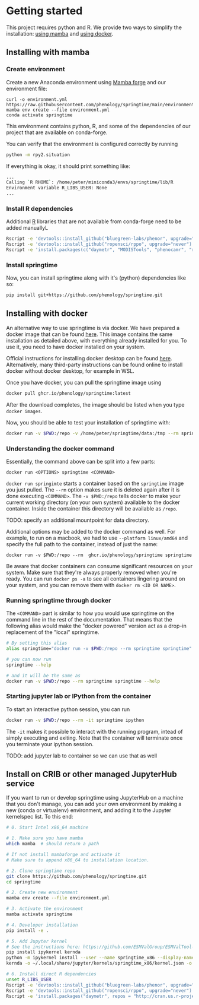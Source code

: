 <!--
SPDX-FileCopyrightText: 2023 Springtime authors

SPDX-License-Identifier: Apache-2.0
-->

# Getting started

This project requires python and R. We provide two ways to simplify the
installation: [using mamba](#installing-with-mamba) and [using docker](#installing-with-docker).

## Installing with mamba

### Create environment

Create a new Anaconda environment using [Mamba
forge](https://github.com/conda-forge/miniforge#mambaforge) and our environment
file:

```shell
curl -o environment.yml https://raw.githubusercontent.com/phenology/springtime/main/environment.yml
mamba env create --file environment.yml
conda activate springtime
```

This environment contains python, R, and some of the dependencies of our project
that are available on conda-forge.

You can verify that the environment is configured correctly by running

```bash
python -m rpy2.situation
```

If everything is okay, it should print something like:

```bash
...
Calling `R RHOME`: /home/peter/miniconda3/envs/springtime/lib/R
Environment variable R_LIBS_USER: None
...
```

### Install R dependencies

Additional [R](https://www.r-project.org/) libraries that are not available from
conda-forge need to be added manuallyL

```bash
Rscript -e 'devtools::install_github("bluegreen-labs/phenor", upgrade="never")'
Rscript -e 'devtools::install_github("ropensci/rppo", upgrade="never")'
Rscript -e 'install.packages(c("daymetr", "MODISTools", "phenocamr", "rnpn"), repos = "http://cran.us.r-project.org")'
```

### Install springtime

Now, you can install springtime along with it's (python) dependencies like so:

```bash
pip install git+https://github.com/phenology/springtime.git
```

## Installing with docker

An alternative way to use springtime is via docker. We have prepared a docker
image that can be found
[here](https://github.com/phenology/springtime/pkgs/container/springtime). This
image contains the same installation as detailed above, with everything already
installed for you. To use it, you need to have docker installed on your system.

Official instructions for installing docker desktop can be found
[here](https://docs.docker.com/engine/install/). Alternatively, many third-party
instructions can be found online to install docker without docker
desktop, for example in WSL.

Once you have docker, you can pull the springtime image using

```bash
docker pull ghcr.io/phenology/springtime:latest
```

After the download completes, the image should be listed when you type `docker images`.

Now, you should be able to test your installation of springtime with:

```bash
docker run -v $PWD:/repo -v /home/peter/springtime/data:/tmp --rm springtime springtime --help
```

### Understanding the docker command

Essentially, the command above can be split into a few parts:

```
docker run <OPTIONS> springtime <COMMAND>
```

`docker run springimte` starts a container based on the `springtime` image you just pulled.
The `--rm` option makes sure it is deleted again after it is done executing
`<COMMAND>`. The `-v $PWD:/repo` tells docker to make your current working
directory (on your own system) available to the docker container. Inside the
container this directory will be available as `/repo`.

TODO: specify an additional mountpoint for data directory.

Additional options may be added to the docker command as well. For example, to
run on a macbook, we had to use `--platform linux/amd64` and specify the full
path to the container, instead of just the name:

```
docker run -v $PWD:/repo --rm  ghcr.io/phenology/springtime springtime
```

Be aware that docker containers can consume significant resources on your
system. Make sure that they're always properly removed when you're ready. You
can run `docker ps -a` to see all containers lingering around on your system,
and you can remove them with `docker rm <ID OR NAME>`.

### Running springtime through docker

The `<COMMAND>` part is similar to how you would use springtime on the command
line in the rest of the documentation. That means that the following alias would
make the "docker powered" version act as a drop-in replacement of the "local" springtime.

```bash
# By setting this alias
alias springtime="docker run -v $PWD:/repo --rm springtime springtime"

# you can now run
springtime --help

# and it will be the same as
docker run -v $PWD:/repo --rm springtime springtime --help
```

### Starting jupyter lab or IPython from the container

To start an interactive python session, you can run

```bash
docker run -v $PWD:/repo --rm -it springtime ipython
```

The `-it` makes it possible to interact with the running program, intead of
simply executing and exiting. Note that the container will terminate once you
terminate your ipython session.

TODO: add jupyter lab to container so we can use that as well


## Install on CRIB or other managed JupyterHub service

If you want to run or develop springtime using JupyterHub on a machine that you
don't manage, you can add your own environment by making a new (conda or
virtualenv) environment, and adding it to the Jupyter kernelspec list. To this end:

```bash
# 0. Start Intel x86_64 machine

# 1. Make sure you have mamba
which mamba  # should return a path

# If not install mambaforge and activate it
# Make sure to append x86_64 to installation location.

# 2. Clone springtime repo
git clone https://github.com/phenology/springtime.git
cd springtime

# 2. Create new environment
mamba env create --file environment.yml

# 3. Activate the environment
mamba activate springtime

# 4. Developer installation
pip install -e .

# 5. Add Jupyter kernel
# See the instructions here: https://github.com/ESMValGroup/ESMValTool-JupyterLab#using-a-custom-kernel-script
pip install ipykernel kernda
python -m ipykernel install --user --name springtime_x86 --display-name="Springtime x86" --env R_LIBS_USER $CONDA_PREFIX/lib/R/library
kernda -o ~/.local/share/jupyter/kernels/springtime_x86/kernel.json -o

# 6. Install direct R dependencies
unset R_LIBS_USER
Rscript -e 'devtools::install_github("bluegreen-labs/phenor", upgrade="never")'
Rscript -e 'devtools::install_github("ropensci/rppo", upgrade="never")'
Rscript -e 'install.packages("daymetr", repos = "http://cran.us.r-project.org")'
```
